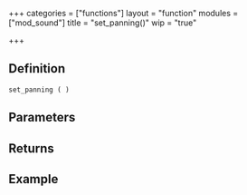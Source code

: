 +++
categories = ["functions"]
layout = "function"
modules = ["mod_sound"]
title = "set_panning()"
wip = "true"

+++

## Definition

    set_panning ( )

## Parameters

## Returns

## Example

```
```
